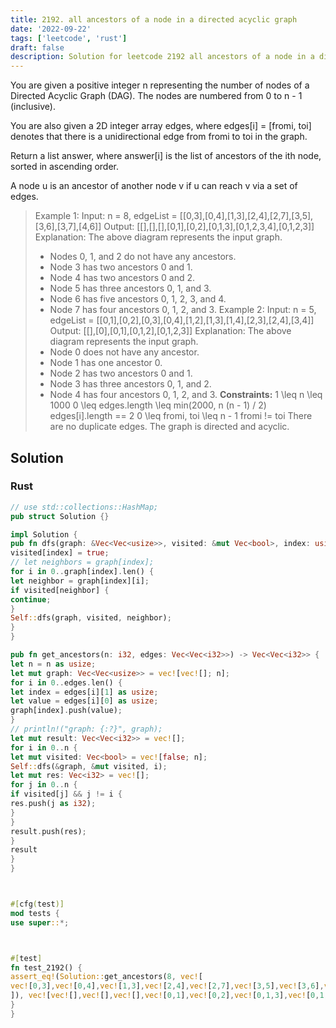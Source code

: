```yaml
---
title: 2192. all ancestors of a node in a directed acyclic graph
date: '2022-09-22'
tags: ['leetcode', 'rust']
draft: false
description: Solution for leetcode 2192 all ancestors of a node in a directed acyclic graph
---
```



You are given a positive integer n representing the number of nodes of a Directed Acyclic Graph (DAG). The nodes are numbered from 0 to n - 1 (inclusive).



You are also given a 2D integer array edges, where edges[i] <TeX>=</TeX> [fromi, toi] denotes that there is a unidirectional edge from fromi to toi in the graph.



Return a list answer, where answer[i] is the list of ancestors of the ith node, sorted in ascending order.



A node u is an ancestor of another node v if u can reach v via a set of edges.







> Example 1:
> Input: n <TeX>=</TeX> 8, edgeList <TeX>=</TeX> [[0,3],[0,4],[1,3],[2,4],[2,7],[3,5],[3,6],[3,7],[4,6]]
> Output: [[],[],[],[0,1],[0,2],[0,1,3],[0,1,2,3,4],[0,1,2,3]]
> Explanation:
> The above diagram represents the input graph.
> - Nodes 0, 1, and 2 do not have any ancestors.
> - Node 3 has two ancestors 0 and 1.
> - Node 4 has two ancestors 0 and 2.
> - Node 5 has three ancestors 0, 1, and 3.
> - Node 6 has five ancestors 0, 1, 2, 3, and 4.
> - Node 7 has four ancestors 0, 1, 2, and 3.
> Example 2:
> Input: n <TeX>=</TeX> 5, edgeList <TeX>=</TeX> [[0,1],[0,2],[0,3],[0,4],[1,2],[1,3],[1,4],[2,3],[2,4],[3,4]]
> Output: [[],[0],[0,1],[0,1,2],[0,1,2,3]]
> Explanation:
> The above diagram represents the input graph.
> - Node 0 does not have any ancestor.
> - Node 1 has one ancestor 0.
> - Node 2 has two ancestors 0 and 1.
> - Node 3 has three ancestors 0, 1, and 2.
> - Node 4 has four ancestors 0, 1, 2, and 3.
**Constraints:**
> 1 <TeX>\leq</TeX> n <TeX>\leq</TeX> 1000
> 0 <TeX>\leq</TeX> edges.length <TeX>\leq</TeX> min(2000, n  (n - 1) / 2)
> edges[i].length <TeX>=</TeX><TeX>=</TeX> 2
> 0 <TeX>\leq</TeX> fromi, toi <TeX>\leq</TeX> n - 1
> fromi !<TeX>=</TeX> toi
> There are no duplicate edges.
> The graph is directed and acyclic.


## Solution


### Rust
```rust
// use std::collections::HashMap;
pub struct Solution {}

impl Solution {
pub fn dfs(graph: &Vec<Vec<usize>>, visited: &mut Vec<bool>, index: usize) {
visited[index] = true;
// let neighbors = graph[index];
for i in 0..graph[index].len() {
let neighbor = graph[index][i];
if visited[neighbor] {
continue;
}
Self::dfs(graph, visited, neighbor);
}
}

pub fn get_ancestors(n: i32, edges: Vec<Vec<i32>>) -> Vec<Vec<i32>> {
let n = n as usize;
let mut graph: Vec<Vec<usize>> = vec![vec![]; n];
for i in 0..edges.len() {
let index = edges[i][1] as usize;
let value = edges[i][0] as usize;
graph[index].push(value);
}
// println!("graph: {:?}", graph);
let mut result: Vec<Vec<i32>> = vec![];
for i in 0..n {
let mut visited: Vec<bool> = vec![false; n];
Self::dfs(&graph, &mut visited, i);
let mut res: Vec<i32> = vec![];
for j in 0..n {
if visited[j] && j != i {
res.push(j as i32);
}
}
result.push(res);
}
result
}
}



#[cfg(test)]
mod tests {
use super::*;



#[test]
fn test_2192() {
assert_eq!(Solution::get_ancestors(8, vec![
vec![0,3],vec![0,4],vec![1,3],vec![2,4],vec![2,7],vec![3,5],vec![3,6],vec![3,7],vec![4,6]
]), vec![vec![],vec![],vec![],vec![0,1],vec![0,2],vec![0,1,3],vec![0,1,2,3,4],vec![0,1,2,3]]);
}
}


```
